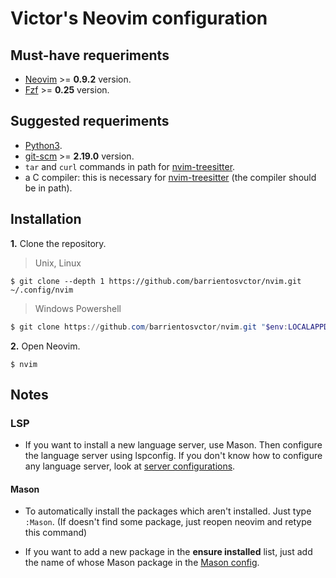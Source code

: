 # Victor's Neovim configuration

## Must-have requeriments

* [Neovim](https://neovim.io/) >= **0.9.2** version.
* [Fzf](https://github.com/junegunn/fzf) >= **0.25** version.

## Suggested requeriments

* [Python3](https://www.python.org/downloads/).
* [git-scm](https://git-scm.com/) >= **2.19.0** version.
* `tar` and `curl` commands in path for [nvim-treesitter](https://github.com/nvim-treesitter/nvim-treesitter).
* a C compiler: this is necessary for [nvim-treesitter](https://github.com/nvim-treesitter/nvim-treesitter) (the compiler should be in path).

## Installation

**1.** Clone the repository.

> Unix, Linux

```shell
$ git clone --depth 1 https://github.com/barrientosvctor/nvim.git ~/.config/nvim
```

> Windows Powershell

```powershell
$ git clone https://github.com/barrientosvctor/nvim.git "$env:LOCALAPPDATA\nvim"
```

**2.** Open Neovim.

```shell
$ nvim
```

## Notes

### LSP

* If you want to install a new language server, use Mason. Then configure the
language server using lspconfig. If you don't know how to configure any language server, look at [server configurations](https://github.com/neovim/nvim-lspconfig/blob/master/doc/server_configurations.md).

#### Mason

* To automatically install the packages which aren't installed. Just type
`:Mason`. (If doesn't find some package, just reopen neovim and retype this command)

* If you want to add a new package in the **ensure installed** list, just add
the name of whose Mason package in the [Mason config](https://github.com/barrientosvctor/nvim/blob/main/lua/plugins/mason.lua#L8).
